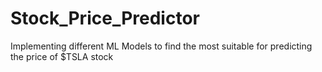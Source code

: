 # Stock_Price_Predictor
Implementing different ML Models to find the most suitable for predicting the price of $TSLA stock
